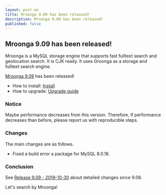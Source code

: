 ```yaml
---
layout: post.en
title: Mroonga 9.09 has been released!
description: Mroonga 9.09 has been released!
published: false
---
```


## Mroonga 9.09 has been released!

Mroonga is a MySQL storage engine that supports fast fulltext search
and geolocation search. It is CJK ready. It uses Groonga as a storage
and fulltext search engine.

[Mroonga 9.09](/docs/news.html#release-9-09) has been released!

* How to install: [Install](/docs/install.html)
* How to upgrade: [Upgrade guide](/docs/upgrade.html)

### Notice

Maybe performance decreases from this version.
Therefore, If performance decreases than before, please report us with reproducible steps.

### Changes

The main changes are as follows.

  * Fixed a build error a package for MySQL 8.0.18.

### Conclusion

See [Release 9.09 - 2019-10-30](/docs/news.html#release-9-09) about detailed changes since 9.08.

Let's search by Mroonga!
